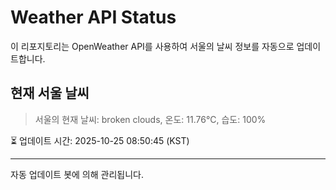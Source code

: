 
# Weather API Status

이 리포지토리는 OpenWeather API를 사용하여 서울의 날씨 정보를 자동으로 업데이트합니다.

## 현재 서울 날씨
> 서울의 현재 날씨: broken clouds, 온도: 11.76°C, 습도: 100%

⏳ 업데이트 시간: 2025-10-25 08:50:45 (KST)

---
자동 업데이트 봇에 의해 관리됩니다.
